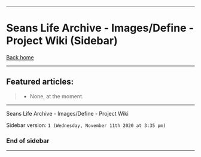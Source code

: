 
***

# Seans Life Archive - Images/Define - Project Wiki (Sidebar)

[Back home](https://github.com/seanpm2001/SeansLifeArchive_Images_Define/wiki/)

***

## Featured articles:

> * None, at the moment.

***

Seans Life Archive - Images/Define - Project Wiki

Sidebar version: `1 (Wednesday, November 11th 2020 at 3:35 pm)`

### End of sidebar

***
